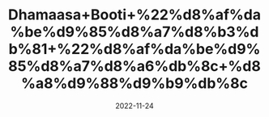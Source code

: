 ---
title: 'Dhamaasa+Booti+%22%d8%af%da%be%d9%85%d8%a7%d8%b3%db%81+%22%d8%af%da%be%d9%85%d8%a7%d8%a6%db%8c+%d8%a8%d9%88%d9%b9%db%8c'
date: '2022-11-24' 
metatag: '' 
inventory: '0' 
draft: false 
# meta description 
shortDescripton: '%22+Fagonia+Anti-cancerous.+Dhamasa+booti+is+known+to+be+a+cancer-fighting+herbal+medicine+and+its+flowers+and+leaves+may+be+effective+against+various+kinds+of+cancers.'
description: 'Herbs+%d8%ac%da%91%db%8c+%d8%a8%d9%88%d9%b9%db%8c'
longdescription: ''
tags: ''
brand: ''
subCategory: ''
unit: '50 gm-Pk'
sellCount: '0'
featured: False
# product Price
price: '40.0'
# Product Short Description
shortDescription: '%22+Fagonia+Anti-cancerous.+Dhamasa+booti+is+known+to+be+a+cancer-fighting+herbal+medicine+and+its+flowers+and+leaves+may+be+effective+against+various+kinds+of+cancers.'
productID: 'B015B3A4-3326-ED11-9968-005056B3A416'
type: 'products'
category: 'Herbs+%d8%ac%da%91%db%8c+%d8%a8%d9%88%d9%b9%db%8c' 
thumnailproduct: 'https://eraconnect.blob.core.windows.net/product-images/aminsaddiquidawakhana/B015B3A4-3326-ED11-9968-005056B3A416.webp' 
images:
  - image: 'https://eraconnect.blob.core.windows.net/product-images/aminsaddiquidawakhana/B015B3A4-3326-ED11-9968-005056B3A416.webp'  
Variants:
---